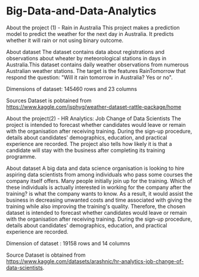 # Big-Data-and-Data-Analytics
About the project (1) - Rain in Australia
This project makes a prediction model to predict the weather for the next day in Australia. It predicts whether it will rain or not using binary outcome.

About dataset
The dataset contains data about registrations and observations about wheater by meteorological stations in days in Australia.This dataset contains daily weather observations from numerous Australian weather stations. The target is the features RainTomorrow that respond the question: "Will it rain tomorrow in Australia? Yes or no".

Dimensions of dataset:
145460 rows and 23 columns

Sources
Dataset is pobtained from https://www.kaggle.com/jsphyg/weather-dataset-rattle-package/home

About the project(2) - HR Analytics: Job Change of Data Scientists
The project is intended to forecast whether candidates would leave or remain with the organisation after receiving training. During the sign-up procedure, details about candidates' demographics, education, and practical experience are recorded. The project also tells how likely it is that a candidate will stay with the business after completing its training programme.

About dataset
A big data and data science organisation is looking to hire aspiring data scientists from among individuals who pass some courses the company itself offers. Many people initially join up for the training. Which of these individuals is actually interested in working for the company after the training? is what the company wants to know. As a result, it would assist the business in decreasing unwanted costs and time associated with giving the training while also improving the training's quality. Therefore, the chosen dataset is intended to forecast whether candidates would leave or remain with the organisation after receiving training. During the sign-up procedure, details about candidates' demographics, education, and practical experience are recorded.

Dimension of dataset :
19158 rows and 14 columns

Source
Dataset is obtained from https://www.kaggle.com/datasets/arashnic/hr-analytics-job-change-of-data-scientists.
